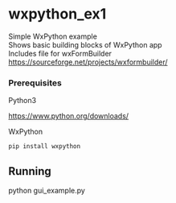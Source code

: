 # wxpython_ex1  
Simple WxPython example  
Shows basic building blocks of WxPython app  
Includes file for wxFormBuilder  
https://sourceforge.net/projects/wxformbuilder/  

### Prerequisites

Python3

https://www.python.org/downloads/

WxPython

```
pip install wxpython
```

## Running
python gui_example.py
